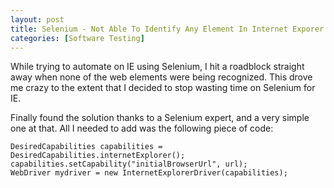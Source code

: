 ```yaml
---
layout: post
title: Selenium - Not Able To Identify Any Element In Internet Exporer
categories: [Software Testing]
---
```


While trying to automate on IE using Selenium, I hit a roadblock straight away when none of
the web elements were being recognized. This drove me crazy to the extent that I decided to stop 
wasting time on Selenium for IE.  

Finally found the solution thanks to a Selenium expert, and a very simple one at that.
All I needed to add was the following piece of code:

    DesiredCapabilities capabilities = DesiredCapabilities.internetExplorer();
    capabilities.setCapability("initialBrowserUrl", url);
    WebDriver mydriver = new InternetExplorerDriver(capabilities);